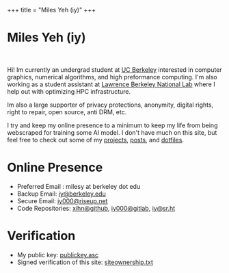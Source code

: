 +++
title = "Miles Yeh (iy)"
+++
# Miles Yeh (iy)
<br/>

Hi! Im currently an undergrad student at [UC Berkeley](https://eecs.berkeley.edu/cs/) interested in computer graphics, numerical algorithms, and high preformance computing. I'm also working as a student assistant at [Lawrence Berkeley National Lab](https://www.lbl.gov/) where I help out with optimizing HPC infrastructure.


Im also a large supporter of privacy protections, anonymity, digital rights, right to repair, open source, anti DRM, etc.

I try and keep my online presence to a minimum to keep my life from being webscraped for training some AI model. I don't have much on this site, but feel free to check out some of my [projects](/projects/), [posts](/posts/), and [dotfiles](https://github.com/xihn/dotfiles).


<!--

> *"Useless blockquote"*


Discover additional content:

- With Subitems
  - With Subsubitems
  - [Example Page](./about)
- this list is just the content of `content/_index.md`, the tests are shamelessly stolen from [no style, please!](https://www.getzola.org/themes/no-style-please/)

--->

# Online Presence
- Preferred Email : milesy at berkeley dot edu
- Backup Email: [iy@berkeley.edu](mailto:iy@berkeley.edu)
- Secure Email: [iy000@riseup.net](mailto:iy000@riseup.net)
- Code Repositories: [xihn@github](https://github.com/xihn), [iy000@gitlab](https://gitlab.com/iy000), [iy@sr.ht](https://git.sr.ht/~iy)



# Verification
- My public key: [publickey.asc](https://raw.githubusercontent.com/xihn/keys/refs/heads/main/publickey.asc)
- Signed verification of this site: [siteownership.txt](https://raw.githubusercontent.com/xihn/keys/refs/heads/main/site.asc)
